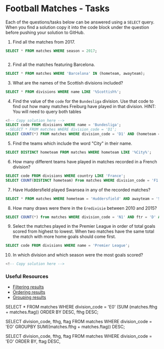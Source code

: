 # Football Matches - Tasks

Each of the questions/tasks below can be answered using a `SELECT` query. When you find a solution copy it into the code block under the question before pushing your solution to GitHub.

1) Find all the matches from 2017.

```sql
SELECT * FROM matches WHERE season = 2017;



```

2) Find all the matches featuring Barcelona.

```sql
SELECT * FROM matches WHERE 'Barcelona' IN (hometeam, awayteam);


```

3) What are the names of the Scottish divisions included?

```sql
SELECT * FROM divisions WHERE name LIKE '%Scottish%';


```

4) Find the value of the `code` for the `Bundesliga` division. Use that code to find out how many matches Freiburg have played in that division. HINT: You will need to query both tables

```sql
<!-- Copy solution here -->
SELECT code FROM divisions WHERE name = 'Bundesliga';
--SELECT * FROM matches WHERE division_code = 'D1';
SELECT COUNT(*) FROM matches WHERE division_code = 'D1' AND (hometeam = 'Freiburg' OR awayteam = 'Freiburg');


```

5) Find the teams which include the word "City" in their name. 

```sql
SELECT DISTINCT hometeam FROM matches WHERE hometeam LIKE '%City%';
```

6) How many different teams have played in matches recorded in a French division?

```sql
SELECT code FROM divisions WHERE country LIKE 'France';
SELECT COUNT(DISTINCT hometeam) From matches WHERE division_code = 'F1' OR division_code = 'F2';


```

7) Have Huddersfield played Swansea in any of the recorded matches?

```sql
SELECT * FROM matches WHERE hometeam = 'Huddersfield' AND awayteam = 'Swansea' OR hometeam = 'Swansea' AND awayteam = 'Huddersfield';


```

8) How many draws were there in the `Eredivisie` between 2010 and 2015?

```sql
SELECT COUNT(*) from matches WHERE division_code = 'N1' AND ftr = 'D' AND season BETWEEN 2010 AND 2015;


```

9) Select the matches played in the Premier League in order of total goals scored from highest to lowest. When two matches have the same total the match with more home goals should come first.

```sql
SELECT code FROM divisions WHERE name = 'Premier League';


```

10) In which division and which season were the most goals scored?

```sql
<!-- Copy solution here -->


```

### Useful Resources

- [Filtering results](https://www.w3schools.com/sql/sql_where.asp)
- [Ordering results](https://www.w3schools.com/sql/sql_orderby.asp)
- [Grouping results](https://www.w3schools.com/sql/sql_groupby.asp)

SELECT * FROM matches WHERE division_code = 'E0' (SUM (matches.fthg + matches.ftag)) ORDER BY DESC, fthg DESC; 

SELECT division_code, fthg, ftag FROM matches WHERE division_code = 'EO' GROUPBY SUM((matches.fthg + matches.ftag)) DESC;

SELECT division_code, fthg, ftag FROM matches WHERE division_code = 'EO' ORDER BY, ftag DESC, 